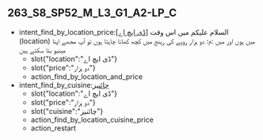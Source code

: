 ## 263_S8_SP52_M_L3_G1_A2-LP_C
* intent_find_by_location_price:السلام علیکم میں اس وقت [[ڈی ایچ اے](price)](location) میں ہوں اور میں :م: دو ہزار روپے کی رینج میں کچھ کھانا چاہتا ہوں تو آپ مجھے اپنا مینیو بتا سکتے ہیں
	- slot{"location":"ڈی ایچ اے"}
	- slot{"price":"دو ہزار"}
	- action_find_by_location_and_price
* intent_find_by_cuisine:[چائنیز](cuisine)
	- slot{"location":"ڈی ایچ اے"}
	- slot{"price":"دو ہزار"}
	- slot{"cuisine":"چائنیز"}
	- action_find_by_location_cuisine_price
	- action_restart